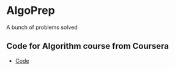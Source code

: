 # AlgoPrep
A bunch of problems solved

## Code for Algorithm course from Coursera

- [Code](https://algs4.cs.princeton.edu/home/)
